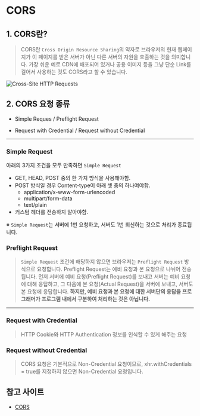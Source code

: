 # CORS

## 1. CORS란?

> CORS란 `Cross Origin Resource Sharing`의 약자로 브라우저의 현재 웹페이지가 이 페이지를 받은 서버가 아닌 다른 서버의 자원을 호출하는 것을 의미합니다. 가장 쉬운 예로 CDN에 배포되어 있거나 공용 이미지 등을 그냥 단순 Link를 걸어서 사용하는 것도 CORS라고 할 수 있습니다.

![Cross-Site HTTP Requests](https://img1.daumcdn.net/thumb/R1920x0/?fname=http%3A%2F%2Fcfile7.uf.tistory.com%2Fimage%2F256C904258CB85E01E12B5)

## 2. CORS 요청 종류

- Simple Reques / Preflight Request

- Request with Credential / Request without Credential

---

### Simple Request

아래의 3가지 조건을 모두 만족하면 `Simple Request`

- GET, HEAD, POST 중의 한 가지 방식을 사용해야함.
- POST 방식일 경우 Content-type이 아래 셋 중의 하나여야함.
    - application/x-www-form-urlencoded
    - multipart/form-data
    - text/plain
- 커스텀 헤더를 전송하지 말아야함.

※ `Simple Request`는 서버에 1번 요청하고, 서버도 1번 회신하는 것으로 처리가 종료됩니다.

### Preflight Request

> `Simple Request` 조건에 해당하지 않으면 브라우저는 `Preflight Request` 방식으로 요청합니다.  Preflight Request는 예비 요청과 본 요청으로 나뉘어 전송됩니다. 먼저 서버에 예비 요청(Preflight Request)를 보내고 서버는 예비 요청에 대해 응답하고, 그 다음에 본 요청(Actual Request)을 서버에 보내고, 서버도 본 요청에 응답합니다. **하지만, 예비 요청과 본 요청에 대한 서버단의 응답을 프로그래머가 프로그램 내에서 구분하여 처리하는 것은 아닙니다.** 

---

### Request with Credential

> HTTP Cookie와 HTTP Authentication 정보를 인식할 수 있게 해주는 요청

### Request without Credential

> CORS 요청은 기본적으로 Non-Credential 요청이므로, xhr.withCredentials = true를 지정하지 않으면 Non-Credential 요청입니다.

## 참고 사이트

- [CORS](https://brownbears.tistory.com/336)